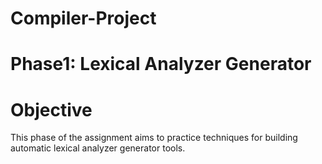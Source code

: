 # Compiler-Project
# Phase1: Lexical Analyzer Generator
# Objective
This phase of the assignment aims to practice techniques for building automatic lexical
analyzer generator tools.
